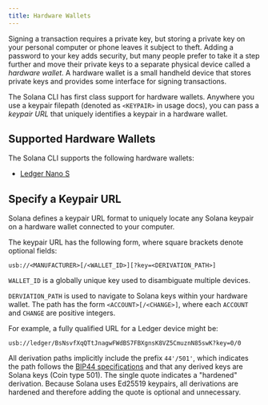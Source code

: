 ```yaml
---
title: Hardware Wallets
---
```


Signing a transaction requires a private key, but storing a private
key on your personal computer or phone leaves it subject to theft.
Adding a password to your key adds security, but many people prefer
to take it a step further and move their private keys to a separate
physical device called a _hardware wallet_. A hardware wallet is a
small handheld device that stores private keys and provides some
interface for signing transactions.

The Solana CLI has first class support for hardware wallets. Anywhere
you use a keypair filepath (denoted as `<KEYPAIR>` in usage docs), you
can pass a _keypair URL_ that uniquely identifies a keypair in a
hardware wallet.

## Supported Hardware Wallets

The Solana CLI supports the following hardware wallets:

- [Ledger Nano S](hardware-wallets/ledger.md)

## Specify a Keypair URL

Solana defines a keypair URL format to uniquely locate any Solana keypair on a
hardware wallet connected to your computer.

The keypair URL has the following form, where square brackets denote optional
fields:

```text
usb://<MANUFACTURER>[/<WALLET_ID>][?key=<DERIVATION_PATH>]
```

`WALLET_ID` is a globally unique key used to disambiguate multiple devices.

`DERVIATION_PATH` is used to navigate to Solana keys within your hardware wallet.
The path has the form `<ACCOUNT>[/<CHANGE>]`, where each `ACCOUNT` and `CHANGE`
are positive integers.

For example, a fully qualified URL for a Ledger device might be:

```text
usb://ledger/BsNsvfXqQTtJnagwFWdBS7FBXgnsK8VZ5CmuznN85swK?key=0/0
```

All derivation paths implicitly include the prefix `44'/501'`, which indicates
the path follows the [BIP44 specifications](https://github.com/bitcoin/bips/blob/master/bip-0044.mediawiki)
and that any derived keys are Solana keys (Coin type 501). The single quote
indicates a "hardened" derivation. Because Solana uses Ed25519 keypairs, all
derivations are hardened and therefore adding the quote is optional and
unnecessary.
